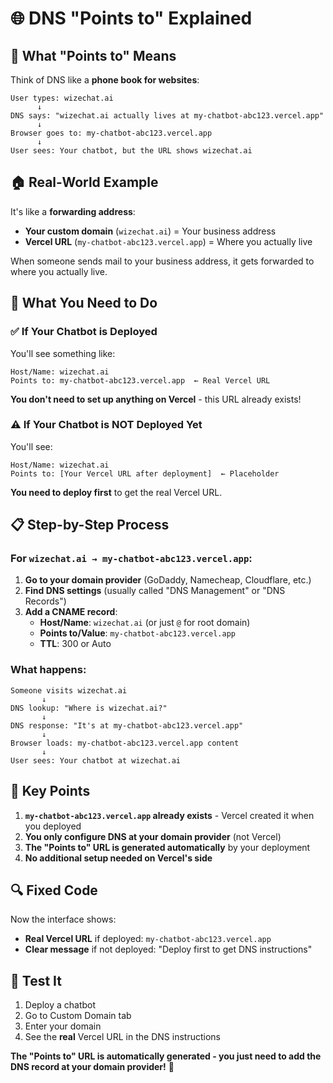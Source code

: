 # 🌐 DNS "Points to" Explained

## 🤔 **What "Points to" Means**

Think of DNS like a **phone book for websites**:

```
User types: wizechat.ai
      ↓
DNS says: "wizechat.ai actually lives at my-chatbot-abc123.vercel.app"
      ↓
Browser goes to: my-chatbot-abc123.vercel.app
      ↓
User sees: Your chatbot, but the URL shows wizechat.ai
```

## 🏠 **Real-World Example**

It's like a **forwarding address**:

- **Your custom domain** (`wizechat.ai`) = Your business address
- **Vercel URL** (`my-chatbot-abc123.vercel.app`) = Where you actually live

When someone sends mail to your business address, it gets forwarded to where you actually live.

## 🔧 **What You Need to Do**

### ✅ **If Your Chatbot is Deployed**
You'll see something like:
```
Host/Name: wizechat.ai
Points to: my-chatbot-abc123.vercel.app  ← Real Vercel URL
```

**You don't need to set up anything on Vercel** - this URL already exists!

### ⚠️ **If Your Chatbot is NOT Deployed Yet**
You'll see:
```
Host/Name: wizechat.ai
Points to: [Your Vercel URL after deployment]  ← Placeholder
```

**You need to deploy first** to get the real Vercel URL.

## 📋 **Step-by-Step Process**

### For `wizechat.ai → my-chatbot-abc123.vercel.app`:

1. **Go to your domain provider** (GoDaddy, Namecheap, Cloudflare, etc.)
2. **Find DNS settings** (usually called "DNS Management" or "DNS Records")
3. **Add a CNAME record**:
   - **Host/Name**: `wizechat.ai` (or just `@` for root domain)
   - **Points to/Value**: `my-chatbot-abc123.vercel.app`
   - **TTL**: 300 or Auto

### What happens:
```
Someone visits wizechat.ai
       ↓
DNS lookup: "Where is wizechat.ai?"
       ↓
DNS response: "It's at my-chatbot-abc123.vercel.app"
       ↓
Browser loads: my-chatbot-abc123.vercel.app content
       ↓
User sees: Your chatbot at wizechat.ai
```

## 🎯 **Key Points**

1. **`my-chatbot-abc123.vercel.app` already exists** - Vercel created it when you deployed
2. **You only configure DNS at your domain provider** (not Vercel)
3. **The "Points to" URL is generated automatically** by your deployment
4. **No additional setup needed on Vercel's side**

## 🔍 **Fixed Code**

Now the interface shows:
- **Real Vercel URL** if deployed: `my-chatbot-abc123.vercel.app`
- **Clear message** if not deployed: "Deploy first to get DNS instructions"

## 🧪 **Test It**

1. Deploy a chatbot
2. Go to Custom Domain tab
3. Enter your domain
4. See the **real** Vercel URL in the DNS instructions

**The "Points to" URL is automatically generated - you just need to add the DNS record at your domain provider!** 🎉